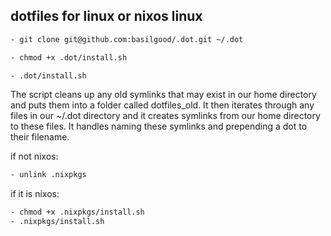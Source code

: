 dotfiles for linux or nixos linux
---
```bash
- git clone git@github.com:basilgood/.dot.git ~/.dot
```
```bash
- chmod +x .dot/install.sh
```
```bash
- .dot/install.sh
```
The script cleans up any old symlinks that may exist in our home directory and puts them into a folder called dotfiles_old. It then iterates through any files in our ~/.dot directory and it creates symlinks from our home directory to these files. It handles naming these symlinks and prepending a dot to their filename.

if not nixos:
```bash
- unlink .nixpkgs
```
if it is nixos:
```bash
- chmod +x .nixpkgs/install.sh
- .nixpkgs/install.sh
```



